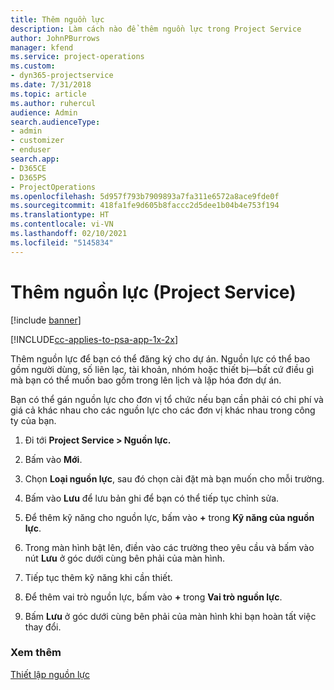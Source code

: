 ```yaml
---
title: Thêm nguồn lực
description: Làm cách nào để thêm nguồn lực trong Project Service
author: JohnPBurrows
manager: kfend
ms.service: project-operations
ms.custom:
- dyn365-projectservice
ms.date: 7/31/2018
ms.topic: article
ms.author: ruhercul
audience: Admin
search.audienceType:
- admin
- customizer
- enduser
search.app:
- D365CE
- D365PS
- ProjectOperations
ms.openlocfilehash: 5d957f793b7909893a7fa311e6572a8ace9fde0f
ms.sourcegitcommit: 418fa1fe9d605b8faccc2d5dee1b04b4e753f194
ms.translationtype: HT
ms.contentlocale: vi-VN
ms.lasthandoff: 02/10/2021
ms.locfileid: "5145834"
---
```

# <a name="add-resources-project-service"></a>Thêm nguồn lực (Project Service)

[!include [banner](../includes/psa-now-project-operations.md)]

[!INCLUDE[cc-applies-to-psa-app-1x-2x](../includes/cc-applies-to-psa-app-1x-2x.md)]

Thêm nguồn lực để bạn có thể đăng ký cho dự án. Nguồn lực có thể bao gồm người dùng, số liên lạc, tài khoản, nhóm hoặc thiết bị—bất cứ điều gì mà bạn có thể muốn bao gồm trong lên lịch và lập hóa đơn dự án.  
  
Bạn có thể gán nguồn lực cho đơn vị tổ chức nếu bạn cần phải có chi phí và giá cả khác nhau cho các nguồn lực cho các đơn vị khác nhau trong công ty của bạn.  
  
1.  Đi tới **Project Service > Nguồn lực.**  
  
2.  Bấm vào **Mới**.  
  
3.  Chọn **Loại nguồn lực**, sau đó chọn cài đặt mà bạn muốn cho mỗi trường.  
  
4.  Bấm vào **Lưu** để lưu bản ghi để bạn có thể tiếp tục chỉnh sửa.  
  
5.  Để thêm kỹ năng cho nguồn lực, bấm vào **+** trong **Kỹ năng của nguồn lực**.  
  
6.  Trong màn hình bật lên, điền vào các trường theo yêu cầu và bấm vào nút **Lưu** ở góc dưới cùng bên phải của màn hình.  
  
7.  Tiếp tục thêm kỹ năng khi cần thiết.  
  
8.  Để thêm vai trò nguồn lực, bấm vào **+** trong **Vai trò nguồn lực**.  
  
9. Bấm **Lưu** ở góc dưới cùng bên phải của màn hình khi bạn hoàn tất việc thay đổi.  
  
### <a name="see-also"></a>Xem thêm  
 [Thiết lập nguồn lực](../psa/set-up-resources.md)
